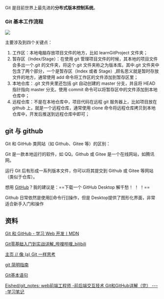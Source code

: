 Git 是目前世界上最先进的**分布式版本控制系统**。

### Git 基本工作流程
![](https://picture-guan.oss-cn-hangzhou.aliyuncs.com/20220815021352.png)

主要涉及到四个关键点：
1.  工作区：本地电脑存放项目文件的地方，比如 learnGitProject 文件夹；
2.  暂存区（Index/Stage）：在使用 git 管理项目文件的时候，其本地的项目文件会多出一个.git 的文件夹，将这个.git 文件夹称之为版本库。其中.git 文件夹中包含了两个部分，一个是暂存区（Index 或者 Stage）,顾名思义就是暂时存放文件的地方，通常使用 add 命令将工作区的文件添加到暂存区里；
3.  本地仓库：.git 文件夹里还包括 git 自动创建的 master 分支，并且将 HEAD 指针指向 master 分支。使用 commit 命令可以将暂存区中的文件添加到本地仓库中；
4.  远程仓库：不是在本地仓库中，项目代码在远程 git 服务器上，比如项目放在 github 上，就是一个远程仓库，通常使用 clone 命令将远程仓库拷贝到本地仓库中，开发后推送到远程仓库中即可；


## git 与 github

Git 和 GitHub 类网站（如 Github、Gitee 等）的区别：

Git 是一款本地运行的软件，如 QQ。Github 或 Gitee 是一个在线网站，如腾讯网。

运行 Git 后有形成一系列版本文件，你可以将其提交到 Github 或 Gitee 等网站（类似于仓库）。

想用 [GitHub](https://github.com/)？我的建议是：==下载一个 GitHub Desktop 解千愁！ ！ ！==

Github 日常依然是使用[[命令行]]操作，但是 Desktop提供了图形化界面，非常适合新手入门和操作

## 资料

[Git 和 GitHub - 学习 Web 开发丨MDN](https://developer.mozilla.org/zh-CN/docs/Learn/Tools_and_testing/GitHub)

[Git零基础入门到实战详解_哔哩哔哩_bilibili](https://www.bilibili.com/video/BV1sJ411D7xN?spm_id_from=333.999.0.0&vd_source=edb3b9d2edcf09617c0c07c0499efd40)

[主页 // 像 (a) Git 一样思考](http://think-like-a-git.net/)

[git 简明指南](https://www.runoob.com/manual/git-guide/)

[Git基本语句](https://ufkqhva2uf.feishu.cn/mindnotes/bmncnWRCctHYfPd4Wi6I4jnGzBe)

[Eished/git_notes: web前端工程师 -前后端交互技术 Git和GitHub详解（完） ----学习笔记](https://github.com/Eished/git_notes)
